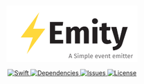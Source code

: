 <p align="center"><img width=60% src="https://github.com/SKOx0/Emity/blob/master/Images/logo.png"></p>

<div align="center">
  <!-- Language -->
  <a href="https://img.shields.io/badge/Swift-4.2-yellow.svg?style=flat-square">
    <img src="https://img.shields.io/badge/Swift-4.2-yellow.svg?style=flat-square"
      alt="Swift" />
  </a>
  <!-- Dependencies -->
  <a href="https://img.shields.io/badge/dependencies-up%20to%20date-brightgreen.svg?style=flat-square">
    <img src="https://img.shields.io/badge/dependencies-up%20to%20date-brightgreen.svg?style=flat-square"
      alt="Dependencies" />
  </a>
  <!-- Issues -->
  <a href="https://github.com/SKOx0/Emity/issues">
    <img src="https://img.shields.io/github/issues/SKOx0/Emity.svg?style=flat-square"
      alt="Issues" />
  </a>
  <!-- License -->
  <a href="https://img.shields.io/github/license/SKOx0/Emity.svg?style=flat-square">
    <img src="https://img.shields.io/github/license/SKOx0/Emity.svg?style=flat-square"
      alt="License" />
  </a>
</div>